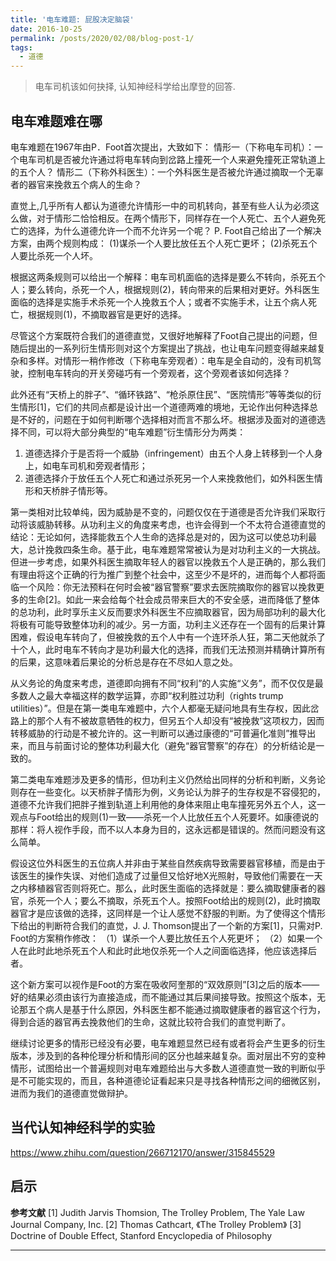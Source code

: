 ```yaml
---
title: '电车难题: 屁股决定脑袋'
date: 2016-10-25
permalink: /posts/2020/02/08/blog-post-1/
tags:
  - 道德
---
```


 > 电车司机该如何抉择, 认知神经科学给出摩登的回答.

## 电车难题难在哪

电车难题在1967年由P．Foot首次提出，大致如下：
情形一（下称电车司机）：一个电车司机是否被允许通过将电车转向到岔路上撞死一个人来避免撞死正常轨道上的五个人？
情形二（下称外科医生）：一个外科医生是否被允许通过摘取一个无辜者的器官来挽救五个病人的生命？

直觉上,几乎所有人都认为道德允许情形一中的司机转向，甚至有些人认为必须这么做，对于情形二恰恰相反。在两个情形下，同样存在一个人死亡、五个人避免死亡的选择，为什么道德允许一个而不允许另一个呢？
P. Foot自己给出了一个解决方案，由两个规则构成：
(1)谋杀一个人要比放任五个人死亡更坏；
(2)杀死五个人要比杀死一个人坏。

根据这两条规则可以给出一个解释：电车司机面临的选择是要么不转向，杀死五个人；要么转向，杀死一个人，根据规则(2)，转向带来的后果相对更好。外科医生面临的选择是实施手术杀死一个人挽救五个人；或者不实施手术，让五个病人死亡，根据规则(1)，不摘取器官是更好的选择。

尽管这个方案既符合我们的道德直觉，又很好地解释了Foot自己提出的问题，但随后提出的一系列衍生情形则对这个方案提出了挑战，也让电车问题变得越来越复杂和多样。对情形一稍作修改（下称电车旁观者）：电车是全自动的，没有司机驾驶，控制电车转向的开关旁碰巧有一个旁观者，这个旁观者该如何选择？ 

此外还有“天桥上的胖子”、“循环铁路”、“枪杀原住民”、“医院情形”等等类似的衍生情形[1]，它们的共同点都是设计出一个道德两难的境地，无论作出何种选择总是不好的，问题在于如何判断哪个选择相对而言不那么坏。根据涉及面对的道德选择不同，可以将大部分典型的“电车难题”衍生情形分为两类：
1.	道德选择介于是否将一个威胁（infringement）由五个人身上转移到一个人身上，如电车司机和旁观者情形；
2.	道德选择介于放任五个人死亡和通过杀死另一个人来挽救他们，如外科医生情形和天桥胖子情形等。

第一类相对比较单纯，因为威胁是不变的，问题仅仅在于道德是否允许我们采取行动将该威胁转移。从功利主义的角度来考虑，也许会得到一个不太符合道德直觉的结论：无论如何，选择能救五个人生命的选择总是对的，因为这可以使总功利最大，总计挽救四条生命。基于此，电车难题常常被认为是对功利主义的一大挑战。但进一步考虑，如果外科医生摘取年轻人的器官以挽救五个人是正确的，那么我们有理由将这个正确的行为推广到整个社会中，这至少不是坏的，进而每个人都将面临一个风险：你无法预料在何时会被“器官警察”要求去医院摘取你的器官以挽救更多的生命[2]。如此一来会给每个社会成员带来巨大的不安全感，进而降低了整体的总功利，此时享乐主义反而要求外科医生不应摘取器官，因为局部功利的最大化将极有可能导致整体功利的减少。另一方面，功利主义还存在一个固有的后果计算困难，假设电车转向了，但被挽救的五个人中有一个连环杀人狂，第二天他就杀了十个人，此时电车不转向才是功利最大化的选择，而我们无法预测并精确计算所有的后果，这意味着后果论的分析总是存在不尽如人意之处。

从义务论的角度来考虑，道德即向拥有不同“权利”的人实施“义务”，而不仅仅是最多数人之最大幸福这样的数学运算，亦即“权利胜过功利（rights trump utilities）”。但是在第一类电车难题中，六个人都毫无疑问地具有生存权，因此岔路上的那个人有不被故意牺牲的权力，但另五个人却没有“被挽救”这项权力，因而转移威胁的行动是不被允许的。这一判断可以通过康德的“可普遍化准则”推导出来，而且与前面讨论的整体功利最大化（避免“器官警察”的存在）的分析结论是一致的。

第二类电车难题涉及更多的情形，但功利主义仍然给出同样的分析和判断，义务论则存在一些变化。以天桥胖子情形为例，义务论认为胖子的生存权是不容侵犯的，道德不允许我们把胖子推到轨道上利用他的身体来阻止电车撞死另外五个人，这一观点与Foot给出的规则(1)一致——杀死一个人比放任五个人死要坏。如康德说的那样：将人视作手段，而不以人本身为目的，这永远都是错误的。然而问题没有这么简单。

假设这位外科医生的五位病人并非由于某些自然疾病导致需要器官移植，而是由于该医生的操作失误、对他们造成了过量但又恰好地X光照射，导致他们需要在一天之内移植器官否则将死亡。那么，此时医生面临的选择就是：要么摘取健康者的器官，杀死一个人；要么不摘取，杀死五个人。按照Foot给出的规则(2)，此时摘取器官才是应该做的选择，这同样是一个让人感觉不舒服的判断。为了使得这个情形下给出的判断符合我们的直觉，J. J. Thomson提出了一个新的方案[1]，只需对P. Foot的方案稍作修改：
（1）谋杀一个人要比放任五个人死更坏；
（2）如果一个人在此时此地杀死五个人和此时此地仅杀死一个人之间面临选择，他应该选择后者。

这个新方案可以视作是Foot的方案在吸收阿奎那的“双效原则”[3]之后的版本——好的结果必须由该行为直接造成，而不能通过其后果间接导致。按照这个版本，无论那五个病人是基于什么原因，外科医生都不能通过摘取健康者的器官这个行为，得到合适的器官再去挽救他们的生命，这就比较符合我们的直觉判断了。

继续讨论更多的情形已经没有必要，电车难题显然已经有或者将会产生更多的衍生版本，涉及到的各种伦理分析和情形间的区分也越来越复杂。面对层出不穷的变种情形，试图给出一个普遍规则对电车难题给出与大多数人道德直觉一致的判断似乎是不可能实现的，而且，各种道德论证看起来只是寻找各种情形之间的细微区别，进而为我们的道德直觉做辩护。

## 当代认知神经科学的实验

https://www.zhihu.com/question/266712170/answer/315845529


## 启示


**参考文献**
[1] Judith Jarvis Thomsion, The Trolley Problem, The Yale Law Journal Company, Inc.
[2] Thomas Cathcart, 《The Trolley Problem》
[3] Doctrine of Double Effect, Stanford Encyclopedia of Philosophy





------